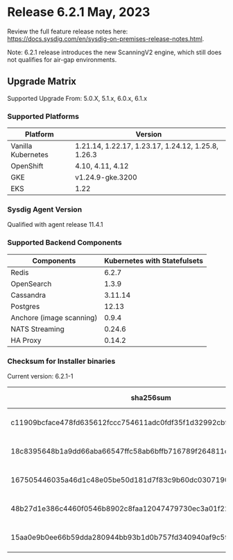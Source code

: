 Release 6.2.1 May, 2023
===

Review the full feature release notes here: https://docs.sysdig.com/en/sysdig-on-premises-release-notes.html.

Note: 6.2.1 release introduces the new ScanningV2 engine, which still does not qualifies for air-gap environments.

Upgrade Matrix
---

Supported Upgrade From: 5.0.X, 5.1.x, 6.0.x, 6.1.x

### Supported Platforms

| **Platform** | **Version** |
|---|---|
| Vanilla Kubernetes          | 1.21.14, 1.22.17, 1.23.17, 1.24.12, 1.25.8, 1.26.3 |
| OpenShift                   | 4.10, 4.11, 4.12 |
| GKE                         | v1.24.9-gke.3200 |
| EKS                         | 1.22 |

### Sysdig Agent Version

Qualified with agent release 11.4.1

### Supported Backend Components

| **Components** | **Kubernetes with Statefulsets** |
|---|---|
| Redis                      | 6.2.7 |
| OpenSearch                 | 1.3.9 |
| Cassandra                  | 3.11.14 |
| Postgres                   | 12.13 |
| Anchore (image scanning)   | 0.9.4 |
| NATS Streaming             | 0.24.6 |
| HA Proxy                   | 0.14.2 |


### Checksum for Installer binaries

Current version: 6.2.1-1

| **sha256sum** | **Installer binary** |
|---|---|
| c11909bcface478fd635612fccc754611adc0fdf35f1d32992cb997152f52d29 | installer-darwin-amd64 |
| 18c8395648b1a9dd66aba66547ffc58ab6bffb716789f264811dc086037402df | installer-darwin-arm64 |
| 167505446035a46d1c48e05be50d181d7f83c9b60dc030719023518096653cd0 | installer-linux-amd64 |
| 48b27d1e386c4460f0546b8902c8faa12047479730ec3a01f227cedb660b6ec6 | installer-linux-arm |
| 15aa0e9b0ee66b59dda280944bb93b1d0b757fd340940af9c592c7dd9032b026 | installer-linux-arm64 |

